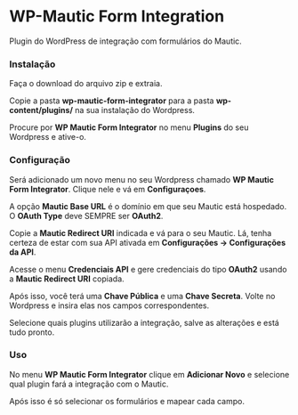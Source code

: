 # WP-Mautic Form Integration
Plugin do WordPress de integração com formulários do Mautic.

### Instalação

Faça o download do arquivo zip e extraia. 

Copie a pasta **wp-mautic-form-integrator** para a pasta **wp-content/plugins/** na sua instalação do Wordpress.

Procure por **WP Mautic Form Integrator** no menu **Plugins** do seu Wordpress e ative-o.

### Configuração 

Será adicionado um novo menu no seu Wordpress chamado **WP Mautic Form Integrator**. Clique nele e vá em **Configuraçoes**.

A opção **Mautic Base URL** é o domínio em que seu Mautic está hospedado. O **OAuth Type** deve SEMPRE ser **OAuth2**.

Copie a **Mautic Redirect URI** indicada e vá para o seu Mautic. Lá, tenha certeza de estar com sua API ativada em **Configurações -> Configurações da API**.

Acesse o menu **Credenciais API** e gere credenciais do tipo **OAuth2** usando a **Mautic Redirect URI** copiada.

Após isso, você terá uma **Chave Pública** e uma **Chave Secreta**. Volte no Wordpress e insira elas nos campos correspondentes.

Selecione quais plugins utilizarão a integração, salve as alterações e está tudo pronto.

### Uso

No menu **WP Mautic Form Integrator** clique em **Adicionar Novo** e selecione qual plugin fará a integração com o Mautic.

Após isso é só selecionar os formulários e mapear cada campo.
